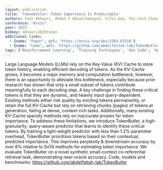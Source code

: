 ```yaml
---
layout: publication
title: 'Tokenbutler: Token Importance Is Predictable'
authors: Yash Akhauri, Ahmed F Abouelhamayed, Yifei Gao, Chi-chih Chang, Nilesh Jain, Mohamed S. Abdelfattah
conference: "Arxiv"
year: 2025
bibkey: akhauri2025token
additional_links:
  - {name: "Paper", url: 'https://arxiv.org/abs/2503.07518'}
  - {name: "Code", url: 'https://github.com/abdelfattah-lab/TokenButler'}
tags: ['Reinforcement Learning', 'Training Techniques', 'Has Code', 'ACL']
---
```

Large Language Models (LLMs) rely on the Key-Value (KV) Cache to store token
history, enabling efficient decoding of tokens. As the KV-Cache grows, it
becomes a major memory and computation bottleneck, however, there is an
opportunity to alleviate this bottleneck, especially because prior research has
shown that only a small subset of tokens contribute meaningfully to each
decoding step. A key challenge in finding these critical tokens is that they
are dynamic, and heavily input query-dependent. Existing methods either risk
quality by evicting tokens permanently, or retain the full KV-Cache but rely on
retrieving chunks (pages) of tokens at generation, failing at dense,
context-rich tasks. Additionally, many existing KV-Cache sparsity methods rely
on inaccurate proxies for token importance. To address these limitations, we
introduce TokenButler, a high-granularity, query-aware predictor that learns to
identify these critical tokens. By training a light-weight predictor with less
than 1.2% parameter overhead, TokenButler prioritizes tokens based on their
contextual, predicted importance. This improves perplexity & downstream
accuracy by over 8% relative to SoTA methods for estimating token importance.
We evaluate TokenButler on a novel synthetic small-context co-referential
retrieval task, demonstrating near-oracle accuracy. Code, models and
benchmarks: https://github.com/abdelfattah-lab/TokenButler

